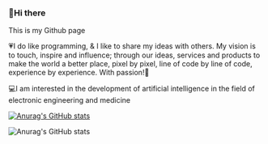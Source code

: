 ### 👋Hi there 
This is my Github page

💗I do like programming, & I like to share my ideas with others. My vision is to touch, inspire and influence; through our ideas, services and products to make the world a better place, pixel by pixel, line of code by line of code, experience by experience. With passion!🙏

💻I am interested in the development of artificial intelligence in the field of electronic engineering and medicine

[![Anurag's GitHub stats](https://github-readme-stats.vercel.app/api?username=MohammadAliDaneshSefatDoust)](https://github.com/MohammadAliDaneshSefatDoust/github-readme-stats)

![Anurag's GitHub stats](https://github-readme-stats.vercel.app/api?username=MohammadAliDaneshSefatDoust&show_icons=true&theme=radical)
